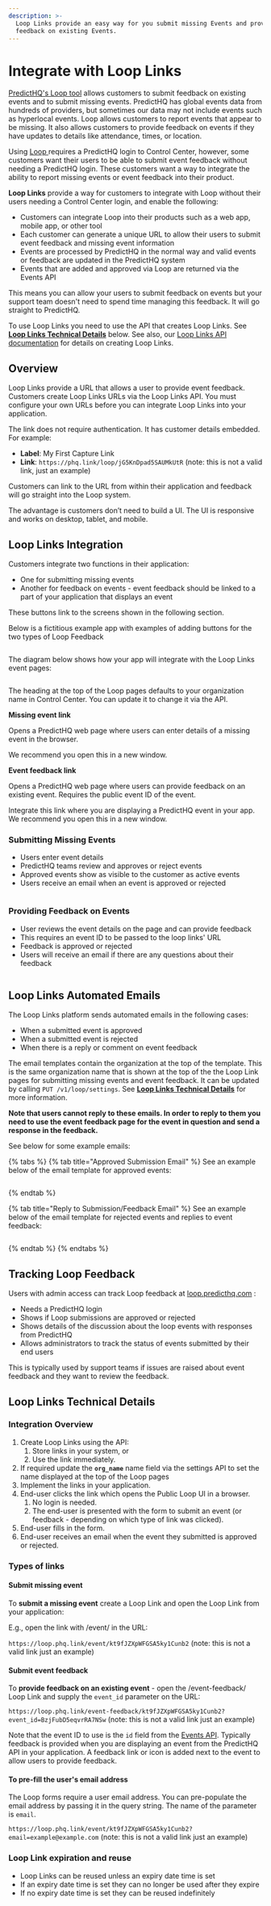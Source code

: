 ```yaml
---
description: >-
  Loop Links provide an easy way for you submit missing Events and provide
  feedback on existing Events.
---
```


# Integrate with Loop Links

[PredictHQ's Loop tool](https://www.predicthq.com/tools/loop) allows customers to submit feedback on existing events and to submit missing events. PredictHQ has global events data from hundreds of providers, but sometimes our data may not include events such as hyperlocal events. Loop allows customers to report events that appear to be missing. It also allows customers to provide feedback on events if they have updates to details like attendance, times, or location.

Using [Loop ](https://loop.predicthq.com/)requires a PredictHQ login to Control Center, however, some customers want their users to be able to submit event feedback without needing a PredictHQ login. These customers want a way to integrate the ability to report missing events or event feedback into their product.

**Loop Links** provide a way for customers to integrate with Loop without their users needing a Control Center login, and enable the following:

* Customers can integrate Loop into their products such as a web app, mobile app, or other tool
* Each customer can generate a unique URL to allow their users to submit event feedback and missing event information
* Events are processed by PredictHQ in the normal way and valid events or feedback are updated in the PredictHQ system
* Events that are added and approved via Loop are returned via the Events API

This means you can allow your users to submit feedback on events but your support team doesn't need to spend time managing this feedback. It will go straight to PredictHQ.

To use Loop Links you need to use the API that creates Loop Links. See [**Loop Links Technical Details**](integrate-with-loop-links.md#loop-links-technical-details) below. See also, our [Loop Links API documentation](../../../api/loop/loop-links/create-a-loop-link.md) for details on creating Loop Links.

## Overview

Loop Links provide a URL that allows a user to provide event feedback. Customers create Loop Links URLs via the Loop Links API. You must configure your own URLs before you can integrate Loop Links into your application.

The link does not require authentication. It has customer details embedded. For example:

* **Label**: My First Capture Link
* **Link**: `https://phq.link/loop/jG5KnDpad5SAUMkUtR` (note: this is not a valid link, just an example)

Customers can link to the URL from within their application and feedback will go straight into the Loop system.

The advantage is customers don’t need to build a UI. The UI is responsive and works on desktop, tablet, and mobile.

## Loop Links Integration

Customers integrate two functions in their application:

* One for submitting missing events
* Another for feedback on events - event feedback should be linked to a part of your application that displays an event

These buttons link to the screens shown in the following section.

Below is a fictitious example app with examples of adding buttons for the two types of Loop Feedback

<figure><img src="../../../.gitbook/assets/example-app-with-loop-links.png" alt=""><figcaption></figcaption></figure>

The diagram below shows how your app will integrate with the Loop Links event pages:

<figure><img src="../../../.gitbook/assets/loop-links-integrated-example.png" alt=""><figcaption></figcaption></figure>

The heading at the top of the Loop pages defaults to your organization name in Control Center. You can update it to change it via the API.

**Missing event link**

Opens a PredictHQ web page where users can enter details of a missing event in the browser.

We recommend you open this in a new window.

**Event feedback link**

Opens a PredictHQ web page where users can provide feedback on an existing event. Requires the public event ID of the event.

Integrate this link where you are displaying a PredictHQ event in your app. We recommend you open this in a new window.

### Submitting Missing Events

* Users enter event details
* PredictHQ teams review and approves or reject events
* Approved events show as visible to the customer as active events
* Users receive an email when an event is approved or rejected

<figure><img src="../../../.gitbook/assets/loop-submit-missing-event.png" alt=""><figcaption></figcaption></figure>

### Providing Feedback on Events

* User reviews the event details on the page and can provide feedback
* This requires an event ID to be passed to the loop links' URL
* Feedback is approved or rejected
* Users will receive an email if there are any questions about their feedback

<figure><img src="../../../.gitbook/assets/loop-event-feedback.png" alt=""><figcaption></figcaption></figure>

## Loop Links Automated Emails

The Loop Links platform sends automated emails in the following cases:

* When a submitted event is approved
* When a submitted event is rejected
* When there is a reply or comment on event feedback

The email templates contain the organization at the top of the template. This is the same organization name that is shown at the top of the the Loop Link pages for submitting missing events and event feedback. It can be updated by calling `PUT /v1/loop/settings`. See [**Loop Links Technical Details**](integrate-with-loop-links.md#loop-links-technical-details) for more information.

**Note that users cannot reply to these emails. In order to reply to them you need to use the event feedback page for the event in question and send a response in the feedback.**

See below for some example emails:

{% tabs %}
{% tab title="Approved Submission Email" %}
See an example below of the email template for approved events:

<figure><img src="../../../.gitbook/assets/approved-event-loop-links-email.png" alt=""><figcaption></figcaption></figure>
{% endtab %}

{% tab title="Reply to Submission/Feedback Email" %}
See an example below of the email template for rejected events and replies to event feedback:

<figure><img src="../../../.gitbook/assets/reply-event-loop-links-email.png" alt=""><figcaption></figcaption></figure>
{% endtab %}
{% endtabs %}

## Tracking Loop Feedback

Users with admin access can track Loop feedback at [loop.predicthq.com](https://loop.predicthq.com/) :

* Needs a PredictHQ login
* Shows if Loop submissions are approved or rejected
* Shows details of the discussion about the loop events with responses from PredictHQ
* Allows administrators to track the status of events submitted by their end users

This is typically used by support teams if issues are raised about event feedback and they want to review the feedback.

## Loop Links Technical Details

### Integration Overview

1. Create Loop Links using the API:
   1. Store links in your system, or
   2. Use the link immediately.
2. If required update the **`org_name`** name field via the settings API to set the name displayed at the top of the Loop pages
3. Implement the links in your application.
4. End-user clicks the link which opens the Public Loop UI in a browser.
   1. No login is needed.
   2. The end-user is presented with the form to submit an event (or feedback - depending on which type of link was clicked).
5. End-user fills in the form.
6. End-user receives an email when the event they submitted is approved or rejected.

### Types of links

#### Submit missing event

To **submit a missing event** create a Loop Link and open the Loop Link from your application:

E.g., open the link with /event/ in the URL:

`https://loop.phq.link/event/kt9fJZXpWFGSA5ky1Cunb2` (note: this is not a valid link just an example)

#### Submit event feedback

To **provide feedback on an existing event** - open the /event-feedback/ Loop Link and supply the `event_id` parameter on the URL:

`https://loop.phq.link/event-feedback/kt9fJZXpWFGSA5ky1Cunb2?event_id=BzjFubD5eqvrRA7NSw` (note: this is not a valid link just an example)

Note that the event ID to use is the `id` field from the [Events API](../../../api/events/search-events.md). Typically feedback is provided when you are displaying an event from the PredictHQ API in your application. A feedback link or icon is added next to the event to allow users to provide feedback.

#### To pre-fill the user's email address

The Loop forms require a user email address. You can pre-populate the email address by passing it in the query string. The name of the parameter is `email`.

`https://loop.phq.link/event/kt9fJZXpWFGSA5ky1Cunb2?email=example@example.com` (note: this is not a valid link just an example)

### Loop Link expiration and reuse

* Loop Links can be reused unless an expiry date time is set
* If an expiry date time is set they can no longer be used after they expire
* If no expiry date time is set they can be reused indefinitely&#x20;
